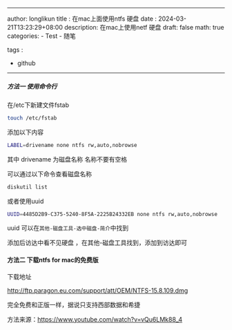 
---
author: longlikun
title : 在mac上面使用ntfs 硬盘
date : 2024-03-21T13:23:29+08:00
description: 在mac上使用netf 硬盘
draft: false
math: true
categories:
    - Test
    - 随笔

tags :
   - github

---


##### 方法一 使用命令行

在/etc下新建文件fstab

```bash
touch /etc/fstab
```

添加以下内容

```bash
LABEL=drivename none ntfs rw,auto,nobrowse
```

其中 drivename 为磁盘名称 名称不要有空格

可以通过以下命令查看磁盘名称

```bash
diskutil list
```



或者使用uuid

```bash
UUID=4485D2B9-C375-5240-8F5A-2225B24332EB none ntfs rw,auto,nobrowse
```

uuid 可以在`其他-磁盘工具-选中磁盘-简介`中找到



添加后访达中看不见硬盘 ，在其他-磁盘工具找到，添加到访达即可



#### 方法二 下载ntfs for mac的免费版

下载地址

http://ftp.paragon.eu.com/support/att/OEM/NTFS-15.8.109.dmg

完全免费和正版一样，据说只支持西部数据和希捷

方法来源：https://www.youtube.com/watch?v=vQu6LMk88_4

